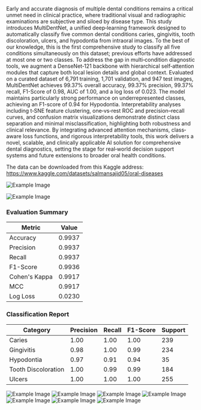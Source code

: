 Early and accurate diagnosis of multiple dental conditions remains a critical unmet need in clinical practice, where traditional visual and radiographic examinations are subjective and siloed by disease type. This study introduces MultiDentNet, a unified deep‐learning framework designed to automatically classify five common dental conditions caries, gingivitis, tooth discoloration, ulcers, and hypodontia from intraoral images. To the best of our knowledge, this is the first comprehensive study to classify all five conditions simultaneously on this dataset; previous efforts have addressed at most one or two classes. To address the gap in multi‐condition diagnostic tools, we augment a DenseNet‐121 backbone with hierarchical self‐attention modules that capture both local lesion details and global context. Evaluated on a curated dataset of 6,791 training, 1,701 validation, and 947 test images, MultiDentNet achieves 99.37\% overall accuracy, 99.37\% precision, 99.37\% recall, F1-Score of 0.98, AUC of 1.00, and a log loss of 0.023.  The model maintains particularly strong performance on underrepresented classes, achieving an F1-score of 0.94 for Hypodontia. Interpretability analyses including t‐SNE feature clustering, one‐vs‐rest ROC and precision–recall curves, and confusion matrix visualizations demonstrate distinct class separation and minimal misclassification, highlighting both robustness and clinical relevance.
By integrating advanced attention mechanisms, class‐aware loss functions, and rigorous interpretability tools, this work delivers a novel, scalable, and clinically applicable AI solution for comprehensive dental diagnostics, setting the stage for real‐world decision support systems and future extensions to broader oral health conditions.

The data can be downloaded from this Kaggle address: https://www.kaggle.com/datasets/salmansajid05/oral-diseases

![Example Image](ps0.png)


![Example Image](Arch.png)

### Evaluation Summary  

| Metric          | Value   |
|-----------------|---------|
| Accuracy        | 0.9937  |
| Precision       | 0.9937  |
| Recall          | 0.9937  |
| F1-Score        | 0.9936  |
| Cohen's Kappa   | 0.9917  |
| MCC             | 0.9917  |
| Log Loss        | 0.0230  |

### Classification Report

| Category              | Precision | Recall | F1-Score | Support |
|-----------------------|-----------|--------|----------|---------|
| Caries                | 1.00      | 1.00   | 1.00     | 239     |
| Gingivitis            | 0.98      | 1.00   | 0.99     | 234     |
| Hypodontia            | 0.97      | 0.91   | 0.94     | 35      |
| Tooth Discoloration   | 1.00      | 0.99   | 0.99     | 184     |
| Ulcers                | 1.00      | 1.00   | 1.00     | 255     |


![Example Image](dental3.png)
![Example Image](Misclassified.png)
![Example Image](Confusion.png)
![Example Image](LC.png)
![Example Image](Precision-Recall.png)
![Example Image](ROC.png)
![Example Image](tsne.png)


